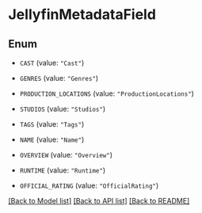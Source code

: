 # JellyfinMetadataField

## Enum


* `CAST` (value: `"Cast"`)

* `GENRES` (value: `"Genres"`)

* `PRODUCTION_LOCATIONS` (value: `"ProductionLocations"`)

* `STUDIOS` (value: `"Studios"`)

* `TAGS` (value: `"Tags"`)

* `NAME` (value: `"Name"`)

* `OVERVIEW` (value: `"Overview"`)

* `RUNTIME` (value: `"Runtime"`)

* `OFFICIAL_RATING` (value: `"OfficialRating"`)


[[Back to Model list]](../README.md#documentation-for-models) [[Back to API list]](../README.md#documentation-for-api-endpoints) [[Back to README]](../README.md)


